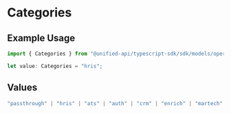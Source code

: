 # Categories

## Example Usage

```typescript
import { Categories } from "@unified-api/typescript-sdk/sdk/models/operations";

let value: Categories = "hris";
```

## Values

```typescript
"passthrough" | "hris" | "ats" | "auth" | "crm" | "enrich" | "martech" | "ticketing" | "uc" | "accounting" | "storage" | "commerce" | "payment" | "genai" | "messaging" | "kms" | "task" | "scim" | "lms" | "repo" | "metadata" | "calendar" | "verification"
```